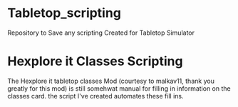 # Tabletop_scripting
Repository to Save any scripting Created for Tabletop Simulator

# Hexplore it Classes Scripting
The Hexplore it tabletop classes Mod (courtesy to malkav11, thank you greatly for this mod) is still somehwat manual for filling in information on the classes card. the script I've created automates these fill ins. 

